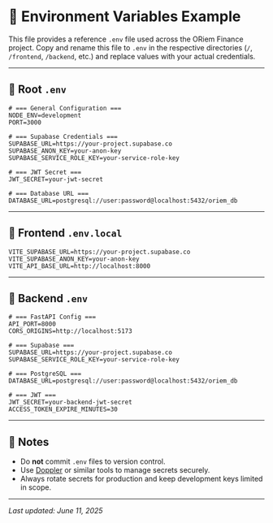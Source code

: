 # 🌿 Environment Variables Example

This file provides a reference `.env` file used across the ORiem Finance project. Copy and rename this file to `.env` in the respective directories (`/`, `/frontend`, `/backend`, etc.) and replace values with your actual credentials.

---

## 📁 Root `.env`

```env
# === General Configuration ===
NODE_ENV=development
PORT=3000

# === Supabase Credentials ===
SUPABASE_URL=https://your-project.supabase.co
SUPABASE_ANON_KEY=your-anon-key
SUPABASE_SERVICE_ROLE_KEY=your-service-role-key

# === JWT Secret ===
JWT_SECRET=your-jwt-secret

# === Database URL ===
DATABASE_URL=postgresql://user:password@localhost:5432/oriem_db
```

---

## 📁 Frontend `.env.local`

```env
VITE_SUPABASE_URL=https://your-project.supabase.co
VITE_SUPABASE_ANON_KEY=your-anon-key
VITE_API_BASE_URL=http://localhost:8000
```

---

## 📁 Backend `.env`

```env
# === FastAPI Config ===
API_PORT=8000
CORS_ORIGINS=http://localhost:5173

# === Supabase ===
SUPABASE_URL=https://your-project.supabase.co
SUPABASE_SERVICE_ROLE_KEY=your-service-role-key

# === PostgreSQL ===
DATABASE_URL=postgresql://user:password@localhost:5432/oriem_db

# === JWT ===
JWT_SECRET=your-backend-jwt-secret
ACCESS_TOKEN_EXPIRE_MINUTES=30
```

---

## 🔐 Notes

- Do **not** commit `.env` files to version control.
- Use [Doppler](https://doppler.com/) or similar tools to manage secrets securely.
- Always rotate secrets for production and keep development keys limited in scope.

---

_Last updated: June 11, 2025_
